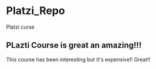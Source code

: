 # Platzi_Repo
Platzi curse


## PLazti Course is great an amazing!!!
This course has been interesting but it's expensive!!
Great!!